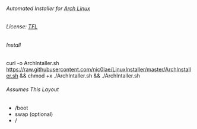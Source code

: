 ###### Automated Installer for [Arch Linux](https://www.archlinux.org)
###### License: [TFL](https://github.com/nic0lae/TrueFreeLicense)
###### Install
curl -o ArchIntaller.sh https://raw.githubusercontent.com/nic0lae/LinuxInstaller/master/ArchInstaller.sh && chmod +x ./ArchIntaller.sh && ./ArchIntaller.sh 

###### Assumes This Layout
- /boot
- swap (optional)
- /